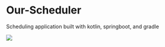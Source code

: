 # Our-Scheduler

Scheduling application built with kotlin, springboot, and gradle

![](screenshots/screenshot.png)
